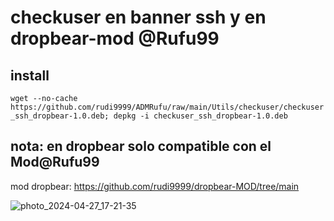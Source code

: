 # checkuser en banner ssh y en dropbear-mod @Rufu99

## install

`wget --no-cache https://github.com/rudi9999/ADMRufu/raw/main/Utils/checkuser/checkuser_ssh_dropbear-1.0.deb; depkg -i checkuser_ssh_dropbear-1.0.deb`

## nota: en dropbear solo compatible con el Mod@Rufu99

mod dropbear: https://github.com/rudi9999/dropbear-MOD/tree/main

![photo_2024-04-27_17-21-35](https://github.com/rudi9999/ADMRufu/assets/67137156/8f7ff912-f223-44dd-bceb-27b2f19141d2)
